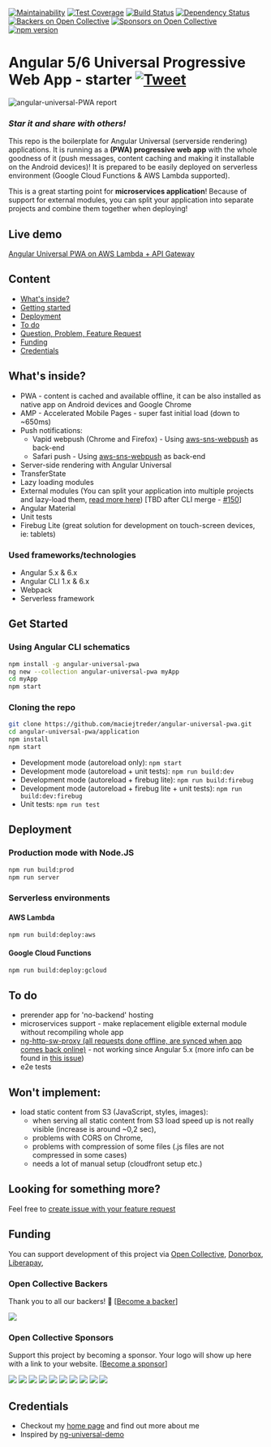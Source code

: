 [![Maintainability](https://api.codeclimate.com/v1/badges/feb1889ed8bd09672fae/maintainability)](https://codeclimate.com/github/maciejtreder/angular-universal-pwa/maintainability)
[![Test Coverage](https://api.codeclimate.com/v1/badges/feb1889ed8bd09672fae/test_coverage)](https://codeclimate.com/github/maciejtreder/angular-universal-pwa/test_coverage) 
[![Build Status](https://travis-ci.org/maciejtreder/angular-universal-pwa.png)](https://travis-ci.org/maciejtreder/angular-universal-pwa)
[![Dependency Status](https://david-dm.org/maciejtreder/angular-universal-pwa.svg)](https://david-dm.org/maciejtreder/angular-universal-pwa)
[![Backers on Open Collective](https://opencollective.com/angular-universal-pwa/backers/badge.svg)](#backers) 
[![Sponsors on Open Collective](https://opencollective.com/angular-universal-pwa/sponsors/badge.svg)](#sponsors)
[![npm version](https://badge.fury.io/js/angular-universal-pwa.svg)](https://badge.fury.io/js/angular-universal-pwa)

# Angular 5/6 Universal Progressive Web App - starter [![Tweet](https://img.shields.io/twitter/url/http/shields.io.svg?style=social&logo=twitter)](https://twitter.com/intent/tweet?text=Check%20out%20Angular%20Universal%20PWA%20boilerplate&url=https://github.com/maciejtreder/angular-universal-pwa&via=maciejtreder&hashtags=angular,pwa,webapp,software,developers)
![angular-universal-PWA report](https://raw.github.com/maciejtreder/angular-universal-pwa/master/application/src/assets/img/lighthouse_report.png)

### _**Star it and share with others!**_
This repo is the boilerplate for Angular Universal (serverside rendering) applications.
It is running as a **(PWA) progressive web app** with the whole goodness of it (push messages, content caching and making it installable on the Android devices)!
It is prepared to be easily deployed on serverless environment (Google Cloud Functions & AWS Lambda supported).

This is a great starting point for **microservices application**! Because of support for external modules, you can split your application into separate projects and combine them together when deploying!

## Live demo
[Angular Universal PWA on AWS Lambda + API Gateway](https://www.angular-universal-pwa.maciejtreder.com)

## Content
 - [What's inside?](#wi)
 - [Getting started](#start)
 - [Deployment](#deploy)
 - [To do](#todo)
 - [Question, Problem, Feature Request](#question)
 - [Funding](#funding)
 - [Credentials](#credentials)




## <a name="wi"></a> What's inside?
* PWA - content is cached and available offline, it can be also installed as native app on Android devices and Google Chrome
* AMP - Accelerated Mobile Pages - super fast initial load (down to ~650ms)
* Push notifications:
    * Vapid webpush (Chrome and Firefox) - Using [aws-sns-webpush](https://github.com/maciejtreder/aws-sns-webpush) as back-end
    * Safari push - Using [aws-sns-webpush](https://github.com/maciejtreder/aws-sns-webpush) as back-end
* Server-side rendering with Angular Universal
* TransferState
* Lazy loading modules
* External modules (You can split your application into multiple projects and lazy-load them, [read more here](https://github.com/maciejtreder/angular-external-module)) [TBD after CLI merge - [#150](https://github.com/maciejtreder/angular-universal-pwa/issues/150)]
* Angular Material
* Unit tests
* Firebug Lite (great solution for development on touch-screen devices, ie: tablets)

### Used frameworks/technologies
* Angular 5.x & 6.x
* Angular CLI 1.x & 6.x
* Webpack
* Serverless framework

## <a name="start"></a> Get Started

### Using Angular CLI schematics

```bash
npm install -g angular-universal-pwa
ng new --collection angular-universal-pwa myApp
cd myApp
npm start
```

### Cloning the repo 
```bash
git clone https://github.com/maciejtreder/angular-universal-pwa.git
cd angular-universal-pwa/application
npm install
npm start
```
* Development mode (autoreload only): ```npm start```
* Development mode (autoreload + unit tests): ```npm run build:dev```
* Development mode (autoreload + firebug lite): ```npm run build:firebug```
* Development mode (autoreload + firebug lite + unit tests): ```npm run build:dev:firebug```
* Unit tests: ```npm run test```


## <a name="deploy"></a> Deployment
### Production mode with Node.JS
```sh
npm run build:prod
npm run server
```
### Serverless environments
#### AWS Lambda
```sh
npm run build:deploy:aws
```

#### Google Cloud Functions
```sh
npm run build:deploy:gcloud
```

## <a name="todo"></a> To do
* prerender app for 'no-backend' hosting
* microservices support - make replacement eligible external module without recompiling whole app
* [ng-http-sw-proxy (all requests done offline, are synced when app comes back online)](https://github.com/maciejtreder/ng-http-sw-proxy) - not working since Angular 5.x (more info can be found in [this issue](https://github.com/webmaxru/pwatter/issues/2))
* e2e tests


## Won't implement:
* load static content from S3 (JavaScript, styles, images):
    * when serving all static content from S3 load speed up is not really visible (increase is around ~0,2 sec),
    * problems with CORS on Chrome,
    * problems with compression of some files (.js files are not compressed in some cases)
    * needs a lot of manual setup (cloudfront setup etc.)


## <a name="question"></a> Looking for something more?
Feel free to [create issue with your feature request](https://github.com/maciejtreder/angular-universal-pwa/issues/new)


## <a name="funding"></a> Funding

You can support development of this project via
[Open Collective](https://opencollective.com/angular-universal-pwa),
[Donorbox](https://donorbox.org/angular-universal-pwa),
[Liberapay](https://liberapay.com/maciejtreder/donate),



### Open Collective Backers

Thank you to all our backers! 🙏 [[Become a backer](https://opencollective.com/angular-universal-pwa#backer)]

<a href="https://opencollective.com/angular-universal-pwa#backers" target="_blank"><img src="https://opencollective.com/angular-universal-pwa/backers.svg?width=890"></a>


### Open Collective Sponsors

Support this project by becoming a sponsor. Your logo will show up here with a link to your website. [[Become a sponsor](https://opencollective.com/angular-universal-pwa#sponsor)]

<a href="https://opencollective.com/angular-universal-pwa/sponsor/0/website" target="_blank"><img src="https://opencollective.com/angular-universal-pwa/sponsor/0/avatar.svg"></a>
<a href="https://opencollective.com/angular-universal-pwa/sponsor/1/website" target="_blank"><img src="https://opencollective.com/angular-universal-pwa/sponsor/1/avatar.svg"></a>
<a href="https://opencollective.com/angular-universal-pwa/sponsor/2/website" target="_blank"><img src="https://opencollective.com/angular-universal-pwa/sponsor/2/avatar.svg"></a>
<a href="https://opencollective.com/angular-universal-pwa/sponsor/3/website" target="_blank"><img src="https://opencollective.com/angular-universal-pwa/sponsor/3/avatar.svg"></a>
<a href="https://opencollective.com/angular-universal-pwa/sponsor/4/website" target="_blank"><img src="https://opencollective.com/angular-universal-pwa/sponsor/4/avatar.svg"></a>
<a href="https://opencollective.com/angular-universal-pwa/sponsor/5/website" target="_blank"><img src="https://opencollective.com/angular-universal-pwa/sponsor/5/avatar.svg"></a>
<a href="https://opencollective.com/angular-universal-pwa/sponsor/6/website" target="_blank"><img src="https://opencollective.com/angular-universal-pwa/sponsor/6/avatar.svg"></a>
<a href="https://opencollective.com/angular-universal-pwa/sponsor/7/website" target="_blank"><img src="https://opencollective.com/angular-universal-pwa/sponsor/7/avatar.svg"></a>
<a href="https://opencollective.com/angular-universal-pwa/sponsor/8/website" target="_blank"><img src="https://opencollective.com/angular-universal-pwa/sponsor/8/avatar.svg"></a>
<a href="https://opencollective.com/angular-universal-pwa/sponsor/9/website" target="_blank"><img src="https://opencollective.com/angular-universal-pwa/sponsor/9/avatar.svg"></a>



## <a name="credentials"></a> Credentials
* Checkout my [home page](https://www.maciejtreder.com) and find out more about me
* Inspired by [ng-universal-demo](https://github.com/FrozenPandaz/ng-universal-demo)



